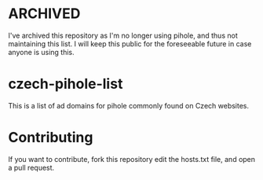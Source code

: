 # ARCHIVED
I've archived this repository as I'm no longer using pihole, and thus not maintaining this list.
I will keep this public for the foreseeable future in case anyone is using this.

# czech-pihole-list

This is a list of ad domains for pihole commonly found on Czech websites.

# Contributing

If you want to contribute, fork this repository edit the hosts.txt file, and open a pull request.
